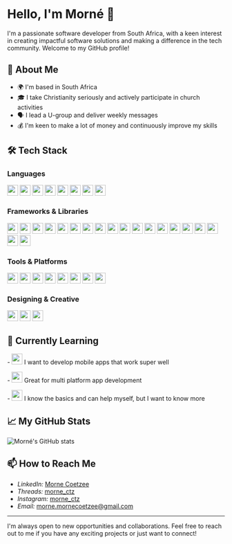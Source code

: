 # Hello, I'm Morné 👋

I'm a passionate software developer from South Africa, with a keen interest in creating impactful software solutions and making a difference in the tech community. Welcome to my GitHub profile!

## 🚀 About Me

- 🌍 I'm based in South Africa
- 🎓 I take Christianity seriously and actively participate in church activities
- 🗣️ I lead a U-group and deliver weekly messages
- 💰 I'm keen to make a lot of money and continuously improve my skills

## 🛠️ Tech Stack

### Languages

<p>
<img src="https://img.shields.io/badge/-Python-black?style=flat-square&logo=python" height="25" width="auto"/>
<img src="https://img.shields.io/badge/-C%23-black?style=flat-square&logo=csharp" height="25" width="auto"/>
<img src="https://img.shields.io/badge/-HTML5-black?style=flat-square&logo=html5" height="25" width="auto"/>
<img src="https://img.shields.io/badge/-CSS3-black?style=flat-square&logo=css3" height="25" width="auto"/>
<img src="https://img.shields.io/badge/-JavaScript-black?style=flat-square&logo=javascript" height="25" width="auto"/>
<img src="https://img.shields.io/badge/-TypeScript-black?style=flat-square&logo=typescript" height="25" width="auto"/>
<img src="https://img.shields.io/badge/-SQL-black?style=flat-square&logo=sql" height="25" width="auto"/>
<img src="https://img.shields.io/badge/-Dart-black?style=flat-square&logo=dart" height="25" width="auto"/>
</p>

### Frameworks & Libraries

<p>
<img src="https://img.shields.io/badge/-Django-black?style=flat-square&logo=django" height="25" width="auto"/>
<img src="https://img.shields.io/badge/-Fast%20API-black?style=flat-square&logo=fastapi" height="25" width="auto"/>
<img src="https://img.shields.io/badge/-Flask-black?style=flat-square&logo=flask" height="25" width="auto"/>
<img src="https://img.shields.io/badge/-Odoo-black?style=flat-square&logo=odoo" height="25" width="auto"/>
<img src="https://img.shields.io/badge/-.Net-black?style=flat-square&logo=dotnet" height="25" width="auto"/>
<img src="https://img.shields.io/badge/-MySQL-black?style=flat-square&logo=mysql" height="25" width="auto"/>
<img src="https://img.shields.io/badge/-Microsoft%20SQL%20Server-black?style=flat-square&logo=microsoftsqlserver" height="25" width="auto"/>
<img src="https://img.shields.io/badge/-PostgreSQL-black?style=flat-square&logo=postgresql" height="25" width="auto"/>
<img src="https://img.shields.io/badge/-Ansible-black?style=flat-square&logo=ansible" height="25" width="auto"/>
<img src="https://img.shields.io/badge/-Flutter-black?style=flat-square&logo=flutter" height="25" width="auto"/>
<img src="https://img.shields.io/badge/-Node.js-black?style=flat-square&logo=node.js" height="25" width="auto"/>
<img src="https://img.shields.io/badge/-MongoDB-black?style=flat-square&logo=mongodb" height="25" width="auto"/>
<img src="https://img.shields.io/badge/-GitHub%20Actions-black?style=flat-square&logo=github-actions" height="25" width="auto"/>
<img src="https://img.shields.io/badge/-REST%20API-black?style=flat-square&logo=rest-api" height="25" width="auto"/>
<img src="https://img.shields.io/badge/-Bootstrap-black?style=flat-square&logo=bootstrap" height="25" width="auto"/>
<img src="https://img.shields.io/badge/-Chart.js-black?style=flat-square&logo=chartdotjs" height="25" width="auto"/>
<img src="https://img.shields.io/badge/-jsDelivr-black?style=flat-square&logo=jsdelivr" height="25" width="auto"/>
<img src="https://img.shields.io/badge/-jQuery-black?style=flat-square&logo=jquery" height="25" width="auto"/>
<img src="https://img.shields.io/badge/-GraphQL-black?style=flat-square&logo=graphql" height="25" width="auto"/>
</p>

### Tools & Platforms

<p>
<img src="https://img.shields.io/badge/-Docker-black?style=flat-square&logo=docker" height="25" width="auto"/>
<img src="https://img.shields.io/badge/-Git-black?style=flat-square&logo=git" height="25" width="auto"/>
<img src="https://img.shields.io/badge/-GitHub-black?style=flat-square&logo=github" height="25" width="auto"/>
<img src="https://img.shields.io/badge/-VS%20Code-black?style=flat-square&logo=visual-studio-code" height="25" width="auto"/>
<img src="https://img.shields.io/badge/-Visual%20Studio-black?style=flat-square&logo=visualstudio" height="25" width="auto"/>
<img src="https://img.shields.io/badge/-Android%20Studio-black?style=flat-square&logo=androidstudio" height="25" width="auto"/>
<img src="https://img.shields.io/badge/-NuGet-black?style=flat-square&logo=microsoft-nuget" height="25" width="auto"/>
<img src="https://img.shields.io/badge/-Azure-black?style=flat-square&logo=microsoft-azure" height="25" width="auto"/>
</p>

### Designing & Creative

<p>
<img src="https://img.shields.io/badge/-Figma-black?style=flat-square&logo=figma" height="25" width="auto"/>
<img src="https://img.shields.io/badge/-Framer-black?style=flat-square&logo=framer" height="25" width="auto"/>
<img src="https://img.shields.io/badge/-Canva-black?style=flat-square&logo=canva" height="25" width="auto"/>
</p>

## 🌱 Currently Learning

<p>
- <img src="https://img.shields.io/badge/-Dart-black?style=flat-square&logo=dart" height="25" width="auto"/> I want to develop mobile apps that work super well
</p>
<p>
- <img src="https://img.shields.io/badge/-Flutter-black?style=flat-square&logo=flutter" height="25" width="auto"/> Great for multi platform app development
</p>
<p>
- <img src="https://img.shields.io/badge/-Azure-black?style=flat-square&logo=microsoft-azure" height="25" width="auto"/> I know the basics and can help myself, but I want to know more
</p>

## 📈 My GitHub Stats

![Morné's GitHub stats](https://github-readme-stats.vercel.app/api?username=Morne-Coetzee&show_icons=true&theme=radical)

## 📫 How to Reach Me

- *LinkedIn:* [Morne Coetzee](https://www.linkedin.com/in/morn%C3%A9-c-39087314a?utm_source=share&utm_campaign=share_via&utm_content=profile&utm_medium=ios_app)
- *Threads:* [morne_ctz](https://www.threads.net/@morne_ctz)
- *Instagram:* [morne_ctz](https://www.instagram.com/morne_ctz?igsh=MWFwYnUyMnVvcXNsZg%3D%3D&utm_source=qr)
- *Email:* [morne.mornecoetzee@gmail.com](mailto:morne.mornecoetzee@gmail.com)

---

I'm always open to new opportunities and collaborations. Feel free to reach out to me if you have any exciting projects or just want to connect!